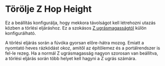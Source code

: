 # Törölje Z Hop Height

Ez a beállítás konfigurálja, hogy mekkora távolságot kell létrehozni utazás közben a törlési eljáráshoz. Ez a szokásos [Z ugrásmagasságtól](../travel/retraction_hop.md) külön konfigurálható.

A törlési eljárás során a fúvóka gyorsan előre-hátra mozog. Emiatt a nyomtató heves rázkódást okoz, amitől az építőlemez és a portálrendszer is fel-le rezeg. Ha a normál Z ugrásmagasság nagyon szorosan van beállítva, a törlési eljárás során több helyet kell hagyni a Z ugrás számára.
